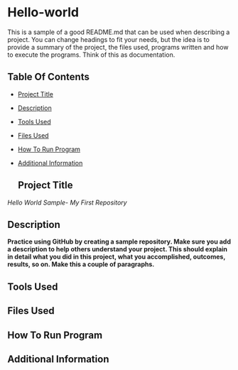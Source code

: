 # Hello-world

This is a sample of a good README.md that can be used when describing a project. You can change headings to fit your needs, but the idea is to provide a summary of the project, the files used, programs written and how to execute the programs. Think of this as documentation.   

## Table Of Contents 
- [Project Title](#Project-Title)  
- [Description](#Description)  
- [Tools Used](#Tools-Used)  
- [Files Used](#Files-Used)  
- [How To Run Program](#How-To-Run-Program)  
- [Additional Information](#Additional-Information)


  ## Project Title  
*Hello World Sample- My First Repository*   

  ## Description  
**Practice using GitHub by creating a sample repository. Make sure you add a description to help others understand your project. This should explain in detail what you did in this project, what you accomplished, outcomes, results, so on. Make this a couple of paragraphs.**    

  ## Tools Used   

  ## Files Used  

  ## How To Run Program  

  ## Additional Information   
